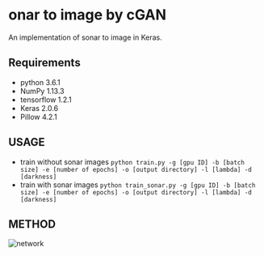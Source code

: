 # onar to image by cGAN
An implementation of sonar to image in Keras.

## Requirements
- python 3.6.1  
- NumPy 1.13.3  
- tensorflow 1.2.1  
- Keras 2.0.6  
- Pillow 4.2.1  

## USAGE
- train without sonar images
`python train.py -g [gpu ID] -b [batch size] -e [number of epochs] -o [output directory] -l [lambda] -d [darkness]`
- train with sonar images
`python train_sonar.py -g [gpu ID] -b [batch size] -e [number of epochs] -o [output directory] -l [lambda] -d [darkness]`


## METHOD
![network](https://user-images.githubusercontent.com/17425130/35025664-155e67ec-fb8a-11e7-9e98-697c07d5b163.png)

